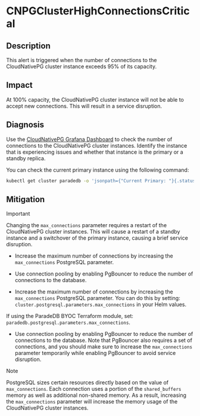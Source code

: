 # CNPGClusterHighConnectionsCritical

## Description

This alert is triggered when the number of connections to the CloudNativePG cluster instance exceeds 95% of its capacity.

## Impact

At 100% capacity, the CloudNativePG cluster instance will not be able to accept new connections. This will result in a service disruption.

## Diagnosis

Use the [CloudNativePG Grafana Dashboard](https://grafana.com/grafana/dashboards/20417-cloudnativepg/) to check the number of connections to the CloudNativePG cluster instances. Identify the instance that is experiencing issues and whether that instance is the primary or a standby replica.

You can check the current primary instance using the following command:

```bash
kubectl get cluster paradedb -o 'jsonpath={"Current Primary: "}{.status.currentPrimary}{"; Target Primary: "}{.status.targetPrimary}{"\n"}' --namespace <namespace>
```

## Mitigation

> [!IMPORTANT]
> Changing the `max_connections` parameter requires a restart of the CloudNativePG cluster instances. This will cause a restart of a standby instance and a switchover of the primary instance, causing a brief service disruption.

- Increase the maximum number of connections by increasing the `max_connections` PostgreSQL parameter.

- Use connection pooling by enabling PgBouncer to reduce the number of connections to the database.

- Increase the maximum number of connections by increasing the `max_connections` PostgreSQL parameter. You can do this by setting: `cluster.postgresql.parameters.max_connections` in your Helm values.

If using the ParadeDB BYOC Terraform module, set: `paradedb.postgresql.parameters.max_connections`.

- Use connection pooling by enabling PgBouncer to reduce the number of connections to the database. Note that PgBouncer also requires a set of connections, and you should make sure to increase the `max_connections` parameter temporarily while enabling PgBouncer to avoid service disruption.

> [!NOTE]
> PostgreSQL sizes certain resources directly based on the value of `max_connections`. Each connection uses
> a portion of the `shared_buffers` memory as well as additional non-shared memory. As a result, increasing the `max_connections` parameter will increase the memory usage of the CloudNativePG cluster instances.
